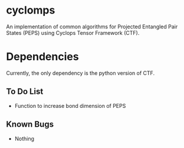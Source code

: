 # cyclomps
An implementation of common algorithms for Projected Entangled Pair States (PEPS)
using Cyclops Tensor Framework (CTF).

# Dependencies
Currently, the only dependency is the python version of 
CTF.

## To Do List
* Function to increase bond dimension of PEPS

## Known Bugs
* Nothing
